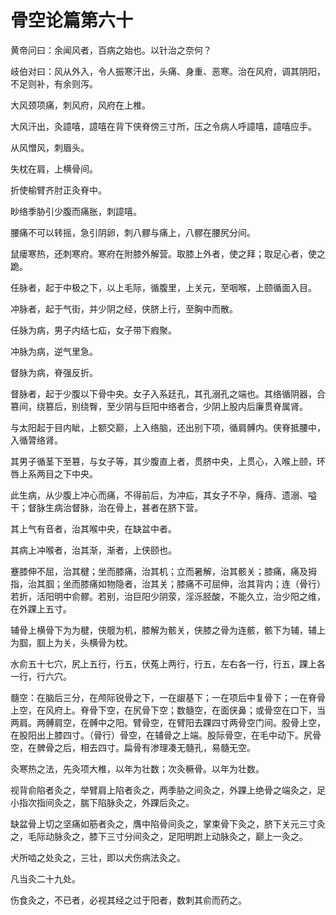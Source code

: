 # 骨空论篇第六十



黄帝问曰：余闻风者，百病之始也。以针治之奈何？


岐伯对曰：风从外入，令人振寒汗出，头痛、身重、恶寒。治在风府，调其阴阳，不足则补，有余则泻。


大风颈项痛，刺风府，风府在上椎。


大风汗出，灸譩嘻，譩嘻在背下侠脊傍三寸所，压之令病人呼譩嘻，譩嘻应手。


从风憎风，刺眉头。


失枕在肩，上横骨间。


折使榆臂齐肘正灸脊中。


眇络季胁引少腹而痛胀，刺譩嘻。


腰痛不可以转摇，急引阴卵，刺八髎与痛上，八髎在腰尻分间。


鼠瘘寒热，还刺寒府。寒府在附膝外解营。取膝上外者，使之拜；取足心者，使之跪。


任脉者，起于中极之下，以上毛际，循腹里，上关元，至咽喉，上颐循面入目。


冲脉者，起于气街，并少阴之经，侠脐上行，至胸中而散。


任脉为病，男子内结七疝，女子带下瘕聚。


冲脉为病，逆气里急。


督脉为病，脊强反折。


督脉者，起于少腹以下骨中央。女子入系廷孔，其孔溺孔之端也。其络循阴器，合篡间，绕篡后，别绕臀，至少阴与巨阳中络者合，少阴上股内后廉贯脊属肾。


与太阳起于目内眦，上额交巅，上入络脑，还出别下项，循肩髆内。侠脊抵腰中，入循膂络肾。


其男子循茎下至篡，与女子等，其少腹直上者，贯脐中央，上贯心，入喉上颐，环唇上系两目之下中央。


此生病，从少腹上冲心而痛，不得前后，为冲疝，其女子不孕，癃痔、遗溺、嗌干；督脉生病治督脉，治在骨上，甚者在脐下营。


其上气有音者，治其喉中央，在缺盆中者。


其病上冲喉者，治其渐，渐者，上侠颐也。


蹇膝伸不屈，治其楗；坐而膝痛，治其机；立而暑解，治其骸关；膝痛，痛及拇指，治其腘；坐而膝痛如物隐者，治其关；膝痛不可屈伸，治其背内；连（骨行）若折，活阳明中俞髎。若别，治巨阳少阴荥，淫泺胫酸，不能久立，治少阳之维，在外踝上五寸。


辅骨上横骨下为为楗，侠髋为机，膝解为骸关，侠膝之骨为连骸，骸下为辅，辅上为腘，腘上为关，头横骨为枕。


水俞五十七穴，尻上五行，行五，伏菟上两行，行五，左右各一行，行五，踝上各一行，行六穴。


髓空：在脑后三分，在颅际锐骨之下，一在龈基下；一在项后中复骨下；一在脊骨上空，在风府上。脊骨下空，在尻骨下空；数髓空，在面侠鼻；或骨空在口下，当两肩。两髆肩空，在髆中之阳。臂骨空，在臂阳去踝四寸两骨空门间。股骨上空，在股阳出上膝四寸。（骨行）骨空，在辅骨之上端。股际骨空，在毛中动下。尻骨空，在髀骨之后，相去四寸。扁骨有渗理凑无髓孔，易髓无空。


灸寒热之法，先灸项大椎，以年为壮数；次灸橛骨。以年为壮数。


视背俞陷者灸之，举臂肩上陷者灸之，两季胁之间灸之，外踝上绝骨之端灸之，足小指次指间灸之，腨下陷脉灸之，外踝后灸之。


缺盆骨上切之坚痛如筋者灸之，膺中陷骨间灸之，掌束骨下灸之，脐下关元三寸灸之，毛际动脉灸之，膝下三寸分间灸之，足阳明跗上动脉灸之，巅上一灸之。


犬所啮之处灸之，三壮，即以犬伤病法灸之。


凡当灸二十九处。


伤食灸之，不已者，必视其经之过于阳者，数刺其俞而药之。